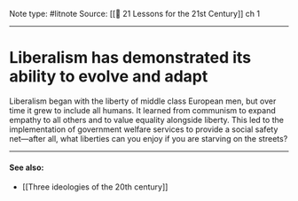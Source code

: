Note type: #litnote
Source: [[📖 21 Lessons for the 21st Century]] ch 1

---
# Liberalism has demonstrated its ability to evolve and adapt
Liberalism began with the liberty of middle class European men, but over time it grew to include all humans. It learned from communism to expand empathy to all others and to value equality alongside liberty. This led to the implementation of government welfare services to provide a social safety net—after all, what liberties can you enjoy if you are starving on the streets?

---
#### See also:
- [[Three ideologies of the 20th century]]